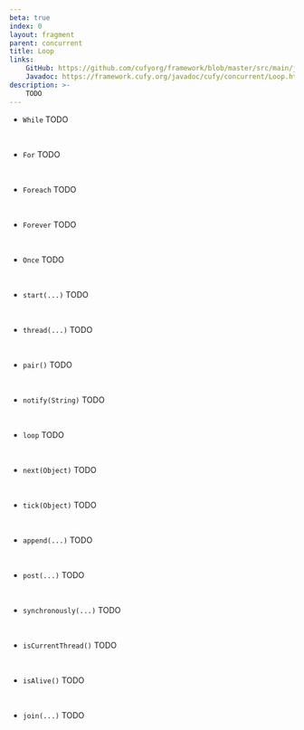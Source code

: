 ```yaml
---
beta: true
index: 0
layout: fragment
parent: concurrent
title: Loop
links:
    GitHub: https://github.com/cufyorg/framework/blob/master/src/main/java/cufy/concurrent/Loop.java
    Javadoc: https://framework.cufy.org/javadoc/cufy/concurrent/Loop.html
description: >-
    TODO
---
```


- `While` TODO
<br>

- `For` TODO
<br>

- `Foreach` TODO
<br>

- `Forever` TODO
<br>

- `Once` TODO
<br>

- `start(...)` TODO
<br>

- `thread(...)` TODO
<br>

- `pair()` TODO
<br>

- `notify(String)` TODO
<br>

- `loop` TODO
<br>

- `next(Object)` TODO
<br>

- `tick(Object)` TODO
<br>

- `append(...)` TODO
<br>

- `post(...)` TODO
<br>

- `synchronously(...)` TODO
<br>

- `isCurrentThread()` TODO
<br>

- `isAlive()` TODO
<br>

- `join(...)` TODO